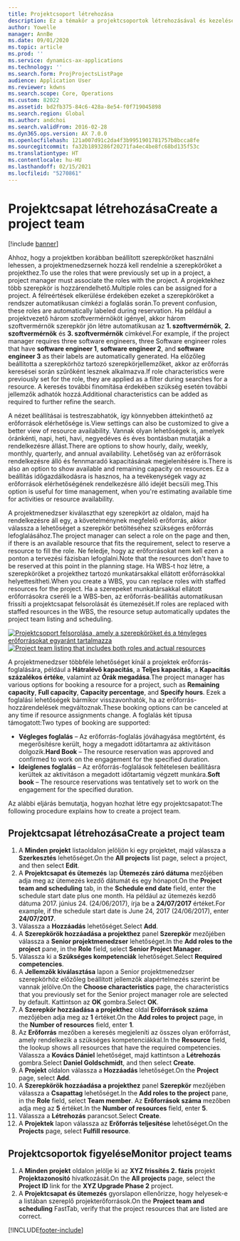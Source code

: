 ```yaml
---
title: Projektcsoport létrehozása
description: Ez a témakör a projektcsoportok létrehozásával és kezelésével kapcsolatban tartalmaz tájékoztatást.
author: Yowelle
manager: AnnBe
ms.date: 09/01/2020
ms.topic: article
ms.prod: ''
ms.service: dynamics-ax-applications
ms.technology: ''
ms.search.form: ProjProjectsListPage
audience: Application User
ms.reviewer: kdwns
ms.search.scope: Core, Operations
ms.custom: 82022
ms.assetid: bd2fb375-84c6-428a-8e54-f0f719045898
ms.search.region: Global
ms.author: andchoi
ms.search.validFrom: 2016-02-28
ms.dyn365.ops.version: AX 7.0.0
ms.openlocfilehash: 121a007d91c2da4f3b9951901781757b8bcca8fe
ms.sourcegitcommit: fa32b1893286f20271fa4ec4be8fc68bd135f53c
ms.translationtype: HT
ms.contentlocale: hu-HU
ms.lasthandoff: 02/15/2021
ms.locfileid: "5270861"
---
```

# <a name="create-a-project-team"></a><span data-ttu-id="26888-103">Projektcsapat létrehozása</span><span class="sxs-lookup"><span data-stu-id="26888-103">Create a project team</span></span>

[!include [banner](../includes/banner.md)]

<span data-ttu-id="26888-104">Ahhoz, hogy a projektben korábban beállított szerepköröket használni lehessen, a projektmenedzsernek hozzá kell rendelnie a szerepköröket a projekthez.</span><span class="sxs-lookup"><span data-stu-id="26888-104">To use the roles that were previously set up in a project, a project manager must associate the roles with the project.</span></span> <span data-ttu-id="26888-105">A projektekhez több szerepkör is hozzárendelhető.</span><span class="sxs-lookup"><span data-stu-id="26888-105">Multiple roles can be assigned for a project.</span></span> <span data-ttu-id="26888-106">A félreértések elkerülése érdekében ezeket a szerepköröket a rendszer automatikusan címkézi a foglalás során.</span><span class="sxs-lookup"><span data-stu-id="26888-106">To prevent confusion, these roles are automatically labeled during reservation.</span></span> <span data-ttu-id="26888-107">Ha például a projektvezető három szoftvermérnököt igényel, akkor három szoftvermérnök szerepkör jön létre automatikusan az **1. szoftvermérnök**, **2. szoftvermérnök** és **3. szoftvermérnök** címkével.</span><span class="sxs-lookup"><span data-stu-id="26888-107">For example, if the project manager requires three software engineers, three Software engineer roles that have **software engineer 1**, **software engineer 2**, and **software engineer 3** as their labels are automatically generated.</span></span> <span data-ttu-id="26888-108">Ha előzőleg beállította a szerepkörhöz tartozó szerepkörjellemzőket, akkor az erőforrás keresései során szűrőként lesznek alkalmazva.</span><span class="sxs-lookup"><span data-stu-id="26888-108">If role characteristics were previously set for the role, they are applied as a filter during searches for a resource.</span></span> <span data-ttu-id="26888-109">A keresés további finomítása érdekében szükség esetén további jellemzők adhatók hozzá.</span><span class="sxs-lookup"><span data-stu-id="26888-109">Additional characteristics can be added as required to further refine the search.</span></span>

<span data-ttu-id="26888-110">A nézet beállításai is testreszabhatók, így könnyebben áttekinthető az erőforrások elérhetősége is.</span><span class="sxs-lookup"><span data-stu-id="26888-110">View settings can also be customized to give a better view of resource availability.</span></span> <span data-ttu-id="26888-111">Vannak olyan lehetőségek is, amelyek óránkénti, napi, heti, havi, negyedéves és éves bontásban mutatják a rendelkezésre állást.</span><span class="sxs-lookup"><span data-stu-id="26888-111">There are options to show hourly, daily, weekly, monthly, quarterly, and annual availability.</span></span> <span data-ttu-id="26888-112">Lehetőség van az erőforrások rendelkezésre álló és fennmaradó kapacitásának megjelenítésére is.</span><span class="sxs-lookup"><span data-stu-id="26888-112">There is also an option to show available and remaining capacity on resources.</span></span> <span data-ttu-id="26888-113">Ez a beállítás időgazdálkodásra is hasznos, ha a tevékenységek vagy az erőforrások elérhetőségének rendelkezésre álló idejét becsüli meg.</span><span class="sxs-lookup"><span data-stu-id="26888-113">This option is useful for time management, when you're estimating available time for activities or resource availability.</span></span>

<span data-ttu-id="26888-114">A projektmenedzser kiválaszthat egy szerepkört az oldalon, majd ha rendelkezésre áll egy, a követelménynek megfelelő erőforrás, akkor válassza a lehetőséget a szerepkör betöltéséhez szükséges erőforrás lefoglalásához.</span><span class="sxs-lookup"><span data-stu-id="26888-114">The project manager can select a role on the page and then, if there is an available resource that fits the requirement, select to reserve a resource to fill the role.</span></span> <span data-ttu-id="26888-115">Ne feledje, hogy az erőforrásokat nem kell ezen a ponton a tervezési fázisban lefoglalni.</span><span class="sxs-lookup"><span data-stu-id="26888-115">Note that the resources don't have to be reserved at this point in the planning stage.</span></span> <span data-ttu-id="26888-116">Ha WBS-t hoz létre, a szerepköröket a projekthez tartozó munkatársakkal ellátott erőforrásokkal helyettesítheti.</span><span class="sxs-lookup"><span data-stu-id="26888-116">When you create a WBS, you can replace roles with staffed resources for the project.</span></span> <span data-ttu-id="26888-117">Ha a szerepeket munkatársakkal ellátott erőforrásokra cseréli le a WBS-ben, az erőforrás-beállítás automatikusan frissíti a projektcsapat felsorolását és ütemezését.</span><span class="sxs-lookup"><span data-stu-id="26888-117">If roles are replaced with staffed resources in the WBS, the resource setup automatically updates the project team listing and scheduling.</span></span>

<span data-ttu-id="26888-118">[![Projektcsoport felsorolása, amely a szerepköröket és a tényleges erőforrásokat egyaránt tartalmazza](./media/projectresourcing03-1024x368.jpg)](./media/projectresourcing03.jpg)</span><span class="sxs-lookup"><span data-stu-id="26888-118">[![Project team listing that includes both roles and actual resources](./media/projectresourcing03-1024x368.jpg)](./media/projectresourcing03.jpg)</span></span> 

<span data-ttu-id="26888-119">A projektmenedzser többféle lehetőséget kínál a projektek erőforrás-foglalására, például a **Hátralévő kapacitás**, a **Teljes kapacitás**, a **Kapacitás százalékos értéke**, valamint az **Órák megadása**.</span><span class="sxs-lookup"><span data-stu-id="26888-119">The project manager has various options for booking a resource for a project, such as **Remaining capacity**, **Full capacity**, **Capacity percentage**, and **Specify hours**.</span></span> <span data-ttu-id="26888-120">Ezek a foglalási lehetőségek bármikor visszavonhatók, ha az erőforrás-hozzárendelések megváltoznak.</span><span class="sxs-lookup"><span data-stu-id="26888-120">These booking options can be canceled at any time if resource assignments change.</span></span> <span data-ttu-id="26888-121">A foglalás két típusa támogatott:</span><span class="sxs-lookup"><span data-stu-id="26888-121">Two types of booking are supported:</span></span>

- <span data-ttu-id="26888-122">**Végleges foglalás** – Az erőforrás-foglalás jóváhagyása megtörtént, és megerősítésre került, hogy a megadott időtartamra az aktivitáson dolgozik.</span><span class="sxs-lookup"><span data-stu-id="26888-122">**Hard Book** – The resource reservation was approved and confirmed to work on the engagement for the specified duration.</span></span>
- <span data-ttu-id="26888-123">**Ideiglenes foglalás** – Az erőforrás-foglalások feltételesen beállításra kerültek az aktivitáson a megadott időtartamig végzett munkára.</span><span class="sxs-lookup"><span data-stu-id="26888-123">**Soft book** – The resource reservations was tentatively set to work on the engagement for the specified duration.</span></span>

<span data-ttu-id="26888-124">Az alábbi eljárás bemutatja, hogyan hozhat létre egy projektcsapatot:</span><span class="sxs-lookup"><span data-stu-id="26888-124">The following procedure explains how to create a project team.</span></span>

## <a name="create-a-project-team"></a><span data-ttu-id="26888-125">Projektcsapat létrehozása</span><span class="sxs-lookup"><span data-stu-id="26888-125">Create a project team</span></span>

1. <span data-ttu-id="26888-126">A **Minden projekt** listaoldalon jelöljön ki egy projektet, majd válassza a **Szerkesztés** lehetőséget.</span><span class="sxs-lookup"><span data-stu-id="26888-126">On the **All projects** list page, select a project, and then select **Edit**.</span></span>
2. <span data-ttu-id="26888-127">A **Projektcsapat és ütemezés** lap **Ütemezés záró dátuma** mezőjében adja meg az ütemezés kezdő dátumát és egy hónapot.</span><span class="sxs-lookup"><span data-stu-id="26888-127">On the **Project team and scheduling** tab, in the **Schedule end date** field, enter the schedule start date plus one month.</span></span> <span data-ttu-id="26888-128">Ha például az ütemezés kezdő dátuma 2017. június 24. (24/06/2017), írja be a **24/07/2017** értéket.</span><span class="sxs-lookup"><span data-stu-id="26888-128">For example, if the schedule start date is June 24, 2017 (24/06/2017), enter **24/07/2017**.</span></span>
3. <span data-ttu-id="26888-129">Válassza a **Hozzáadás** lehetőséget.</span><span class="sxs-lookup"><span data-stu-id="26888-129">Select **Add**.</span></span>
4. <span data-ttu-id="26888-130">A **Szerepkörök hozzáadása a projekthez** panel **Szerepkör** mezőjében válassza a **Senior projektmenedzser** lehetőséget.</span><span class="sxs-lookup"><span data-stu-id="26888-130">In the **Add roles to the project** pane, in the **Role** field, select **Senior Project Manager**.</span></span>
5. <span data-ttu-id="26888-131">Válassza ki a **Szükséges kompetenciák** lehetőséget.</span><span class="sxs-lookup"><span data-stu-id="26888-131">Select **Required competencies**.</span></span>
6. <span data-ttu-id="26888-132">A **Jellemzők kiválasztása** lapon a Senior projektmenedzser szerepkörhöz előzőleg beállított jellemzők alapértelmezés szerint be vannak jelölve.</span><span class="sxs-lookup"><span data-stu-id="26888-132">On the **Choose characteristics** page, the characteristics that you previously set for the Senior project manager role are selected by default.</span></span> <span data-ttu-id="26888-133">Kattintson az **OK** gombra.</span><span class="sxs-lookup"><span data-stu-id="26888-133">Select **OK**.</span></span>
7. <span data-ttu-id="26888-134">A **Szerepkör hozzáadása a projekthez** oldal **Erőforrások száma** mezőjében adja meg az **1** értéket.</span><span class="sxs-lookup"><span data-stu-id="26888-134">On the **Add roles to project** page, in the **Number of resources** field, enter **1**.</span></span>
8. <span data-ttu-id="26888-135">Az **Erőforrás** mezőben a keresés megjeleníti az összes olyan erőforrást, amely rendelkezik a szükséges kompetenciákkal.</span><span class="sxs-lookup"><span data-stu-id="26888-135">In the **Resource** field, the lookup shows all resources that have the required competencies.</span></span> <span data-ttu-id="26888-136">Válassza a **Kovács Dániel** lehetőséget, majd kattintson a **Létrehozás** gombra.</span><span class="sxs-lookup"><span data-stu-id="26888-136">Select **Daniel Goldschmidt**, and then select **Create**.</span></span>
9. <span data-ttu-id="26888-137">A **Projekt** oldalon válassza a **Hozzáadás** lehetőséget.</span><span class="sxs-lookup"><span data-stu-id="26888-137">On the **Project** page, select **Add**.</span></span>
10. <span data-ttu-id="26888-138">A **Szerepkörök hozzáadása a projekthez** panel **Szerepkör** mezőjében válassza a **Csapattag** lehetőséget.</span><span class="sxs-lookup"><span data-stu-id="26888-138">In the **Add roles to the project** pane, in the **Role** field, select **Team member**.</span></span> <span data-ttu-id="26888-139">Az **Erőforrások száma** mezőben adja meg az **5** értéket.</span><span class="sxs-lookup"><span data-stu-id="26888-139">In the **Number of resources** field, enter **5**.</span></span>
11. <span data-ttu-id="26888-140">Válassza a **Létrehozás** parancsot.</span><span class="sxs-lookup"><span data-stu-id="26888-140">Select **Create**.</span></span>
12. <span data-ttu-id="26888-141">A **Projektek** lapon válassza az **Erőforrás teljesítése** lehetőséget.</span><span class="sxs-lookup"><span data-stu-id="26888-141">On the **Projects** page, select **Fulfill resource**.</span></span>

## <a name="monitor-project-teams"></a><span data-ttu-id="26888-142">Projektcsoportok figyelése</span><span class="sxs-lookup"><span data-stu-id="26888-142">Monitor project teams</span></span>
1. <span data-ttu-id="26888-143">A **Minden projekt** oldalon jelölje ki az **XYZ frissítés 2. fázis** projekt **Projektazonosító** hivatkozását.</span><span class="sxs-lookup"><span data-stu-id="26888-143">On the **All projects** page, select the **Project ID** link for the **XYZ Upgrade Phase 2** project.</span></span>
2. <span data-ttu-id="26888-144">A **Projektcsapat és ütemezés** gyorslapon ellenőrizze, hogy helyesek-e a listában szereplő projekterőforrások.</span><span class="sxs-lookup"><span data-stu-id="26888-144">On the **Project team and scheduling** FastTab, verify that the project resources that are listed are correct.</span></span>


[!INCLUDE[footer-include](../includes/footer-banner.md)]